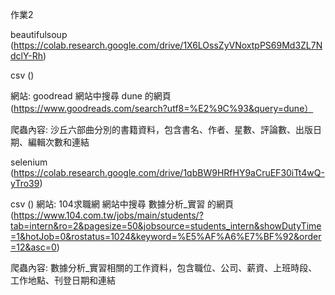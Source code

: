作業2

beautifulsoup (https://colab.research.google.com/drive/1X6LOssZyVNoxtpPS69Md3ZL7NdclY-Rh)

csv ()

網站: goodread 網站中搜尋 dune 的網頁 (https://www.goodreads.com/search?utf8=%E2%9C%93&query=dune）

爬蟲內容: 沙丘六部曲分別的書籍資料，包含書名、作者、星數、評論數、出版日期、編輯次數和連結


selenium (https://colab.research.google.com/drive/1qbBW9HRfHY9aCruEF30iTt4wQ-yTro39)

csv ()
網站: 104求職網 網站中搜尋 數據分析_實習 的網頁 (https://www.104.com.tw/jobs/main/students/?tab=intern&ro=2&pagesize=50&jobsource=students_intern&showDutyTime=1&hotJob=0&rostatus=1024&keyword=%E5%AF%A6%E7%BF%92&order=12&asc=0)

爬蟲內容: 數據分析_實習相關的工作資料，包含職位、公司、薪資、上班時段、工作地點、刊登日期和連結
